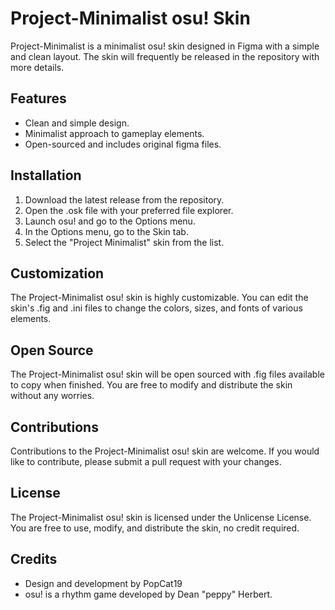 # Project-Minimalist osu! Skin

Project-Minimalist is a minimalist osu! skin designed in Figma with a simple and clean layout. The skin will frequently be released in the repository with more details.

## Features

- Clean and simple design.
- Minimalist approach to gameplay elements.
- Open-sourced and includes original figma files.

## Installation

1. Download the latest release from the repository.
2. Open the .osk file with your preferred file explorer.
4. Launch osu! and go to the Options menu.
5. In the Options menu, go to the Skin tab.
6. Select the "Project Minimalist" skin from the list.

## Customization

The Project-Minimalist osu! skin is highly customizable. You can edit the skin's .fig and .ini files to change the colors, sizes, and fonts of various elements.

## Open Source

The Project-Minimalist osu! skin will be open sourced with .fig files available to copy when finished. You are free to modify and distribute the skin without any worries.

## Contributions

Contributions to the Project-Minimalist osu! skin are welcome. If you would like to contribute, please submit a pull request with your changes.

## License

The Project-Minimalist osu! skin is licensed under the Unlicense License. You are free to use, modify, and distribute the skin, no credit required. 

## Credits

- Design and development by PopCat19
- osu! is a rhythm game developed by Dean "peppy" Herbert.
